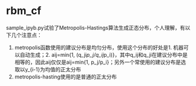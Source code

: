 # rbm_cf

sample_ipyb.py试验了Metropolis-Hastings算法生成正态分布，个人理解，有以下几个注意点：
1. metropolis函数使用的建议分布是均匀分布，使用这个分布的好处是1. 机器可以自动生成；2. aij=min{1, (q_ji*p_j/q_ij*p_i)}，其中q_ij和q_ji在建议分布中是相等的，因此aij仅仅是aij=min{1, p_j/p_i}；另外一个常使用的建议分布是选取以y_{i-1}为均值的正太分布
2. metropolis-hasting使用的是普通的正太分布

